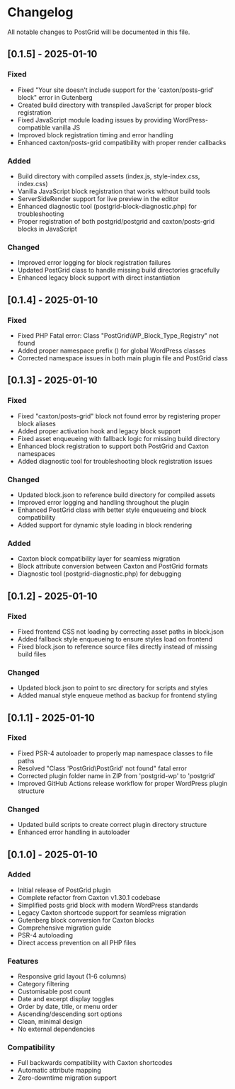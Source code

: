 # Changelog

All notable changes to PostGrid will be documented in this file.

## [0.1.5] - 2025-01-10

### Fixed
- Fixed "Your site doesn't include support for the 'caxton/posts-grid' block" error in Gutenberg
- Created build directory with transpiled JavaScript for proper block registration
- Fixed JavaScript module loading issues by providing WordPress-compatible vanilla JS
- Improved block registration timing and error handling
- Enhanced caxton/posts-grid compatibility with proper render callbacks

### Added
- Build directory with compiled assets (index.js, style-index.css, index.css)
- Vanilla JavaScript block registration that works without build tools
- ServerSideRender support for live preview in the editor
- Enhanced diagnostic tool (postgrid-block-diagnostic.php) for troubleshooting
- Proper registration of both postgrid/postgrid and caxton/posts-grid blocks in JavaScript

### Changed
- Improved error logging for block registration failures
- Updated PostGrid class to handle missing build directories gracefully
- Enhanced legacy block support with direct instantiation

## [0.1.4] - 2025-01-10

### Fixed
- Fixed PHP Fatal error: Class "PostGrid\WP_Block_Type_Registry" not found
- Added proper namespace prefix (\) for global WordPress classes
- Corrected namespace issues in both main plugin file and PostGrid class

## [0.1.3] - 2025-01-10

### Fixed
- Fixed "caxton/posts-grid" block not found error by registering proper block aliases
- Added proper activation hook and legacy block support
- Fixed asset enqueueing with fallback logic for missing build directory
- Enhanced block registration to support both PostGrid and Caxton namespaces
- Added diagnostic tool for troubleshooting block registration issues

### Changed
- Updated block.json to reference build directory for compiled assets
- Improved error logging and handling throughout the plugin
- Enhanced PostGrid class with better style enqueueing and block compatibility
- Added support for dynamic style loading in block rendering

### Added
- Caxton block compatibility layer for seamless migration
- Block attribute conversion between Caxton and PostGrid formats
- Diagnostic tool (postgrid-diagnostic.php) for debugging

## [0.1.2] - 2025-01-10

### Fixed
- Fixed frontend CSS not loading by correcting asset paths in block.json
- Added fallback style enqueueing to ensure styles load on frontend
- Fixed block.json to reference source files directly instead of missing build files

### Changed
- Updated block.json to point to src directory for scripts and styles
- Added manual style enqueue method as backup for frontend styling

## [0.1.1] - 2025-01-10

### Fixed
- Fixed PSR-4 autoloader to properly map namespace classes to file paths
- Resolved "Class 'PostGrid\PostGrid' not found" fatal error
- Corrected plugin folder name in ZIP from 'postgrid-wp' to 'postgrid'
- Improved GitHub Actions release workflow for proper WordPress plugin structure

### Changed
- Updated build scripts to create correct plugin directory structure
- Enhanced error handling in autoloader

## [0.1.0] - 2025-01-10

### Added
- Initial release of PostGrid plugin
- Complete refactor from Caxton v1.30.1 codebase
- Simplified posts grid block with modern WordPress standards
- Legacy Caxton shortcode support for seamless migration
- Gutenberg block conversion for Caxton blocks
- Comprehensive migration guide
- PSR-4 autoloading
- Direct access prevention on all PHP files

### Features
- Responsive grid layout (1-6 columns)
- Category filtering
- Customisable post count
- Date and excerpt display toggles
- Order by date, title, or menu order
- Ascending/descending sort options
- Clean, minimal design
- No external dependencies

### Compatibility
- Full backwards compatibility with Caxton shortcodes
- Automatic attribute mapping
- Zero-downtime migration support
